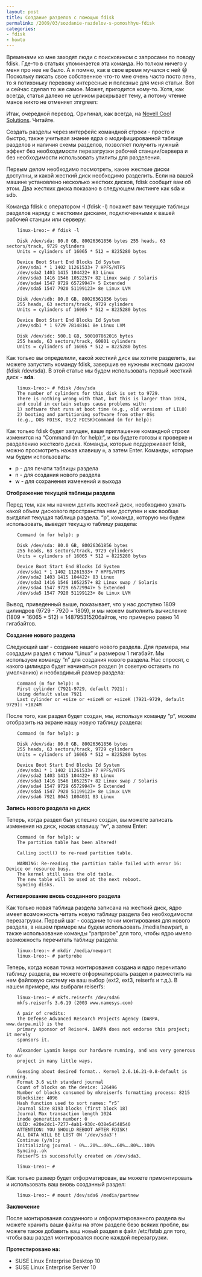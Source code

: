 ```yaml
---
layout: post
title: Создание разделов с помощью fdisk
permalink: /2009/03/sozdanie-razdelov-s-pomoshhyu-fdisk
categories:
- fdisk
- howto
---
```


Временами ко мне заходят люди с поисковиком с запросами по поводу fdisk. Где-то в статьях упоминается эта команда. Но толком ничего у меня про нее не было.
А я помню, как в свое время мучался с ней :smile: Поскольку писать свое
собственное что-то мне очень часто посто лень, то я потихоньку перевожу
интересные и полезные для меня статьи. Вот и сейчас сделал то же самое. Может,
пригодится кому-то. Хотя, как всегда, статья далеко не целиком раскрывает
тему, а потому чтение манов никто не отменяет :mrgreen:

Итак, очередной перевод. Оригинал, как всегда, на [Novell Cool Solutions](http://www.novell.com/coolsolutions/feature/19350.html). Читайте.

<!--more-->

Создать разделы через интерфейс командной строки - просто и быстро, также
учитывая знание ядра о модифицированной таблице разделов и наличия схемы
разделов, позволяет получить нужный эффект без необходимости перезагрузки
рабочей станции/сервера и без необходимости использовать утилиты для
разделения.

Первым делом необходимо посмотреть, какие жесткие диски доступны, и какой
жесткий диск необходимо разделить. Если на вашей машине установлено несколько
жестких дисков, fdisk сообщит вам об этом. Два жестких диска показано в
следующем листинге как sda и sdb.

Команда fdisk с оператором -l (fdisk -l) покажет вам текущие таблицы разделов
наряду с жесткими дисками, подключенными к вашей рабочей станции или серверу:

		linux-1reo:~ # fdisk -l

		Disk /dev/sda: 80.0 GB, 80026361856 bytes 255 heads, 63 sectors/track, 9729 cylinders
		Units = cylinders of 16065 * 512 = 8225280 bytes

		Device Boot Start End Blocks Id System
		/dev/sda1 * 1 1402 11261533+ 7 HPFS/NTFS
		/dev/sda2 1403 1415 104422+ 83 Linux
		/dev/sda3 1416 1546 1052257+ 82 Linux swap / Solaris
		/dev/sda4 1547 9729 65729947+ 5 Extended
		/dev/sda5 1547 7920 51199123+ 8e Linux LVM

		Disk /dev/sdb: 80.0 GB, 80026361856 bytes
		255 heads, 63 sectors/track, 9729 cylinders
		Units = cylinders of 16065 * 512 = 8225280 bytes

		Device Boot Start End Blocks Id System
		/dev/sdb1 * 1 9729 78148161 8e Linux LVM

		Disk /dev/sdc: 500.1 GB, 500107862016 bytes
		255 heads, 63 sectors/track, 60801 cylinders
		Units = cylinders of 16065 * 512 = 8225280 bytes

Как только вы определили, какой жесткий диск вы хотите разделить, вы можете
запустить команду fdisk, завершив ее нужным жестким диском (fdisk /dev/sda). В
этой статье мы будем использовать первый жесткий диск - **sda**.

		linux-1reo:~ # fdisk /dev/sda
		The number of cylinders for this disk is set to 9729.
		There is nothing wrong with that, but this is larger than 1024,
		and could in certain setups cause problems with:
		1) software that runs at boot time (e.g., old versions of LILO)
		2) booting and partitioning software from other OSs
		(e.g., DOS FDISK, OS/2 FDISK)Command (m for help):

Как только fdisk будет запущен, ваше приглашение командной строки изменится на
“Command (m for help):“, и вы будете готовы к проверке и разделению жесткого
диска. Команды, которые поддерживает fdisk, можно просмотреть нажав клавишу `m`,
а затем Enter. Команды, которые мы будем использовать:

  * p - для печати таблицы раздела
  * n - для создания нового раздела
  * w - для сохранения изменений и выхода

**Отображение текущей таблицы раздела**

Перед тем, как мы начнем делить жесткий диск, необходимо узнать какой объем
дискового пространства нам доступен и как вообще выгдялит текущая таблица
раздела. “p“, команда, которую мы будеи использовать, выведет текущую таблицу
раздела:

		Command (m for help): p

		Disk /dev/sda: 80.0 GB, 80026361856 bytes
		255 heads, 63 sectors/track, 9729 cylinders
		Units = cylinders of 16065 * 512 = 8225280 bytes

		Device Boot Start End Blocks Id System
		/dev/sda1 * 1 1402 11261533+ 7 HPFS/NTFS
		/dev/sda2 1403 1415 104422+ 83 Linux
		/dev/sda3 1416 1546 1052257+ 82 Linux swap / Solaris
		/dev/sda4 1547 9729 65729947+ 5 Extended
		/dev/sda5 1547 7920 51199123+ 8e Linux LVM

Вывод, приведенный выше, показывает, что у нас доступно 1809 цилиндров (9729 -
7920 = 1809), и мы можем выполнить вычисление (1809 * 16065 * 512) =
14879531520байтов, что примерно равно 14 гигабайтов.

**Создание нового раздела**

Следующий шаг - создание нашего нового раздела. Для примера, мы создадим
раздел с типом “Linux” и размером 1 гигабайт. Мы используем команду “n” для
создания нового раздела. Нас спросят, с какого цилиндра будет начинаться
раздел (я советую оставить по умолчанию) и необходимый размер раздела:

		Command (m for help): n
		First cylinder (7921-9729, default 7921):
		Using default value 7921
		Last cylinder or +size or +sizeM or +sizeK (7921-9729, default 9729): +1024M

После того, как раздел будет создан, мы, используя команду “p“, можем
отобразить на экране нашу новую таблицу раздела:

		Command (m for help): p

		Disk /dev/sda: 80.0 GB, 80026361856 bytes
		255 heads, 63 sectors/track, 9729 cylinders
		Units = cylinders of 16065 * 512 = 8225280 bytes

		Device Boot Start End Blocks Id System
		/dev/sda1 * 1 1402 11261533+ 7 HPFS/NTFS
		/dev/sda2 1403 1415 104422+ 83 Linux
		/dev/sda3 1416 1546 1052257+ 82 Linux swap / Solaris
		/dev/sda4 1547 9729 65729947+ 5 Extended
		/dev/sda5 1547 7920 51199123+ 8e Linux LVM
		/dev/sda6 7921 8045 1004031 83 Linux

**Запись нового раздела на диск**

Теперь, когда раздел был успешно создан, вы можете записать изменения на диск,
нажав клавишу “w“, а затем Enter:

		Command (m for help): w
		The partition table has been altered!

		Calling ioctl() to re-read partition table.

		WARNING: Re-reading the partition table failed with error 16: Device or resource busy.
		The kernel still uses the old table.
		The new table will be used at the next reboot.
		Syncing disks.

**Активирование вновь созданного раздела**

Как только новая таблица раздела записана на жесткий диск, ядро имеет
возможность читать новую таблицу раздела без необходимости перезагрузки.
Первый шаг - создание точки монтирования для нового раздела, в нашем примере
мы будем использовать /media/newpart, а также использование команды
“partprobe” для того, чтобы ядро имело возможность перечитать таблицу раздела:

		linux-1reo:~ # mkdir /media/newpart
		linux-1reo:~ # partprobe

Теперь, когда новая точка монтирования создана и ядро перечитало таблицу
раздела, вы можете отформатировать раздел и разместить на нем файловую систему
на ваш выбор (ext2, ext3, reiserfs и т.д.). В нашем примере, мы выбрали
reiserfs:

		linux-1reo:~ # mkfs.reiserfs /dev/sda6
		mkfs.reiserfs 3.6.19 (2003 www.namesys.com)

		A pair of credits:
		The Defense Advanced Research Projects Agency (DARPA, www.darpa.mil) is the
		primary sponsor of Reiser4. DARPA does not endorse this project; it merely
		sponsors it.

		Alexander Lyamin keeps our hardware running, and was very generous to our
		project in many little ways.

		Guessing about desired format.. Kernel 2.6.16.21-0.8-default is running.
		Format 3.6 with standard journal
		Count of blocks on the device: 126496
		Number of blocks consumed by mkreiserfs formatting process: 8215
		Blocksize: 4096
		Hash function used to sort names: “r5″
		Journal Size 8193 blocks (first block 18)
		Journal Max transaction length 1024
		inode generation number: 0
		UUID: e20e2dc1-7277-4ab1-930c-038e54548540
		ATTENTION: YOU SHOULD REBOOT AFTER FDISK!
		ALL DATA WILL BE LOST ON ‘/dev/sda3′!
		Continue (y/n):y
		Initializing journal - 0%….20%….40%….60%….80%….100%
		Syncing..ok
		ReiserFS is successfully created on /dev/sda3.

		linux-1reo:~ #

Как только размер будет отформатирован, вы можете примонтировать и
использовать ваш вновь созданный раздел:

		linux-1reo:~ # mount /dev/sda6 /media/partnew

**Заключение**

После монтирования созданного и отформатированного раздела вы можете хранить
ваши файлы на этом разделе безо всяких пробле, вы можете также добавить ваш
новый раздел в файл /etc/fstab для того, чтобы ваш раздел монтировался после
каждой перезагрузки.

**Протестировано на:**

  * SUSE Linux Enterprise Desktop 10
  * SUSE Linux Enterprise Server 10

